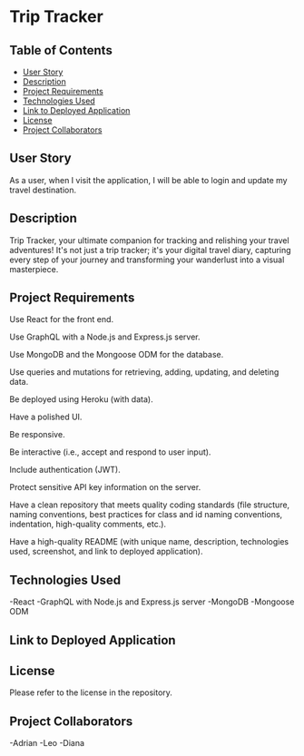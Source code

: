 # Trip Tracker

## Table of Contents

- [User Story](#user-story)
- [Description](#description)
- [Project Requirements](#project-requirements)
- [Technologies Used](#technologies-used)
- [Link to Deployed Application](#link-to-deployed-application)
- [License](#license)
- [Project Collaborators](#project-collaborators)

## User Story

As a user, when I visit the application, I will be able to login and update my travel destination.

## Description

Trip Tracker, your ultimate companion for tracking and relishing your travel adventures! It's not just a trip tracker; it's your digital travel diary, capturing every step of your journey and transforming your wanderlust into a visual masterpiece.

## Project Requirements

Use React for the front end.

Use GraphQL with a Node.js and Express.js server.

Use MongoDB and the Mongoose ODM for the database.

Use queries and mutations for retrieving, adding, updating, and deleting data.

Be deployed using Heroku (with data).

Have a polished UI.

Be responsive.

Be interactive (i.e., accept and respond to user input).

Include authentication (JWT).

Protect sensitive API key information on the server.

Have a clean repository that meets quality coding standards (file structure, naming conventions, best practices for class and id naming conventions, indentation, high-quality comments, etc.).

Have a high-quality README (with unique name, description, technologies used, screenshot, and link to deployed application).

## Technologies Used

-React
-GraphQL with Node.js and Express.js server
-MongoDB
-Mongoose ODM

## Link to Deployed Application

## License

Please refer to the license in the repository.

## Project Collaborators

-Adrian
-Leo
-Diana